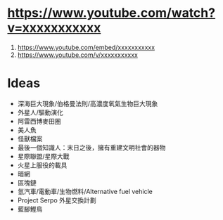 https://www.youtube.com/watch?v=xxxxxxxxxxx
=====
1. https://www.youtube.com/embed/xxxxxxxxxxx
2. https://www.youtube.com/v/xxxxxxxxxxx

Ideas
=====
* 深海巨大現象/伯格曼法則/高濃度氧氣生物巨大現象
* 外星人/驅動演化
* 阿雷西博麥田圈
* 美人魚
* 怪獸檔案
* 最後一個知識人：末日之後，擁有重建文明社會的器物
* 星際聯盟/星際大戰
* 火星上服役的載具
* 暗網
* 區塊鏈
* 氫汽車/電動車/生物燃料/Alternative fuel vehicle
* Project Serpo 外星交換計劃
* 藍腳鰹鳥
